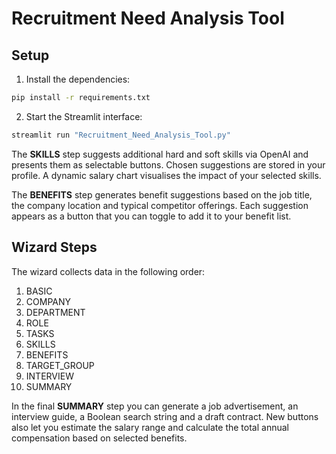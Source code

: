 # Recruitment Need Analysis Tool

## Setup

1. Install the dependencies:

```bash
pip install -r requirements.txt
```

2. Start the Streamlit interface:

```bash
streamlit run "Recruitment_Need_Analysis_Tool.py"
```

The **SKILLS** step suggests additional hard and soft skills via OpenAI and
presents them as selectable buttons. Chosen suggestions are stored in your
profile. A dynamic salary chart visualises the impact of your selected skills.

The **BENEFITS** step generates benefit suggestions based on the job title, the
company location and typical competitor offerings. Each suggestion appears as a
button that you can toggle to add it to your benefit list.

## Wizard Steps

The wizard collects data in the following order:

1. BASIC
2. COMPANY
3. DEPARTMENT
4. ROLE
5. TASKS
6. SKILLS
7. BENEFITS
8. TARGET_GROUP
9. INTERVIEW
10. SUMMARY

In the final **SUMMARY** step you can generate a job advertisement, an interview
guide, a Boolean search string and a draft contract. New buttons also let you
estimate the salary range and calculate the total annual compensation based on
selected benefits.

